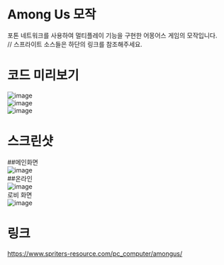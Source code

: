 # Among Us 모작
포톤 네트워크를 사용하여 멀티플레이 기능을 구현한 어몽어스 게임의 모작입니다.  
// 스프라이트 소스들은 하단의 링크를 참조해주세요.  
# 코드 미리보기
![image](https://user-images.githubusercontent.com/65800890/150623537-c37c0ac4-14d2-4999-b6e5-f7d3cd6f9983.png)  
![image](https://user-images.githubusercontent.com/65800890/150623543-93f52803-db31-4371-a7a2-1afd23a21006.png)  
![image](https://user-images.githubusercontent.com/65800890/150623545-b7fc65f9-4316-46c5-87b7-11f36fd9fa32.png)  
# 스크린샷
##메인화면  
![image](https://user-images.githubusercontent.com/65800890/150623548-4ce90283-9f42-48ac-95c6-4e9513ddb2d4.png)  
##온라인  
![image](https://user-images.githubusercontent.com/65800890/150623553-65c9a83e-d658-4557-8ec9-57e260e8916c.png)  
로비 화면  
![image](https://user-images.githubusercontent.com/65800890/150623561-323ab474-bfff-4383-bd2d-eb7e154bbfd7.png)  
# 링크
https://www.spriters-resource.com/pc_computer/amongus/
